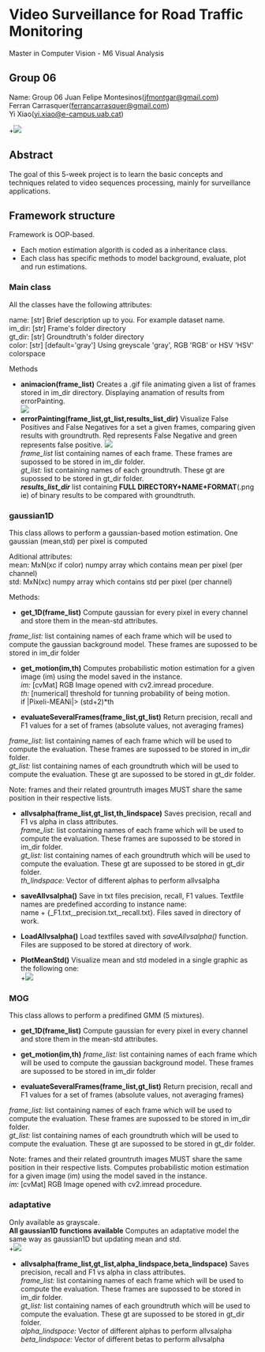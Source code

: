 # Video Surveillance for Road Traffic Monitoring
Master in Computer Vision - M6 Visual Analysis

## Group 06
Name: Group 06 
Juan Felipe Montesinos(jfmontgar@gmail.com)  
Ferran Carrasquer(ferrancarrasquer@gmail.com)  
Yi Xiao(yi.xiao@e-campus.uab.cat)  

+![](header.png)

## Abstract   
The goal of this 5-week project is to learn the basic concepts and techniques related to video sequences processing, mainly for surveillance applications.

## Framework structure
Framework is OOP-based.  
* Each motion estimation algorith is coded as a inheritance class.
* Each class has specific methods to model background, evaluate, plot and run estimations.

### Main class
All the classes have the following attributes:

name: [str] Brief description up to you. For example dataset name.  
im_dir: [str] Frame's folder directory  
gt_dir: [str] Groundtruth's folder directory  
color: [str] [default='gray'] Using greyscale 'gray', RGB 'RGB' or HSV 'HSV' colorspace

Methods

* **animacion(frame_list)**
Creates a .gif file animating given a list of frames stored in im_dir directory. Displaying anamation of results from errorPainting.  
![](week2/fall_gif_gray_bueno.gif)  
* **errorPainting(frame_list,gt_list,results_list_dir)**
Visualize False Positives and False Negatives for a set a given frames, comparing given results with groundtruth. Red represents False Negative and green represents false positive.
![](errorPainting.png)  
*frame_list* list containing names of each frame. These frames are supossed to be stored in im_dir folder.  
*gt_list:* list containing names of each groundtruth. These gt are supossed to be stored in gt_dir folder.  
***results_list_dir*** list containing **FULL DIRECTORY+NAME+FORMAT**(.png ie) of binary results to be compared with groundtruth.  

### gaussian1D
This class allows to perform a gaussian-based motion estimation. One gaussian (mean,std) per pixel is computed

Aditional attributes:  
mean: MxN(xc if color) numpy array which contains mean per pixel (per channel)  
std:  MxN(xc) numpy array which contains std per pixel (per channel)  

Methods:  
* **get_1D(frame_list)**
Compute gaussian for every pixel in every channel and store them in the mean-std attributes.

*frame_list:* list containing names of each frame which will be used to compute the gaussian background model. These frames
are supossed to be stored in im_dir folder

* **get_motion(im,th)**
Computes probabilistic motion estimation for a given image (im) using the model saved in the instance.  
*im:* [cvMat] RGB Image opened with cv2.imread procedure.  
*th:* [numerical] threshold for tunning probability of being motion.  
		if |Pixeli-MEANi|> (std+2)*th 

* **evaluateSeveralFrames(frame_list,gt_list)**
Return precision, recall and F1 values for a set of frames (absolute values, not averaging frames)

*frame_list:* list containing names of each frame which will be used to compute the evaluation. These frames
are supossed to be stored in im_dir folder.  
*gt_list:* list containing names of each groundtruth which will be used to compute the evaluation. These gt
are supossed to be stored in gt_dir folder.  

Note: frames and their related grountruth images MUST share the same position in their respective lists.

* **allvsalpha(frame_list,gt_list,th_lindspace)**
Saves precision, recall and F1 vs alpha in class attributes.  
*frame_list:* list containing names of each frame which will be used to compute the evaluation. These frames
are supossed to be stored in im_dir folder.  
*gt_list:* list containing names of each groundtruth which will be used to compute the evaluation. These gt
are supossed to be stored in gt_dir folder.  
*th_lindspace:* Vector of different alphas to perform allvsalpha

* **saveAllvsalpha()**
Save in txt files precision, recall, F1 values. Textfile names are predefined according to instance name:  
name + {_F1.txt,_precision.txt,_recall.txt}. Files saved in directory of work.

* **LoadAllvsalpha()**
Load textfiles saved with *saveAllvsalpha()* function. Files are supposed to be stored at directory of work.
* **PlotMeanStd()**
Visualize mean and std modeled in a single graphic as the following one:  
+![](example.png)

### MOG
This class allows to perform a predifined GMM (5 mixtures).  
* **get_1D(frame_list)**
Compute gaussian for every pixel in every channel and store them in the mean-std attributes.  

* **get_motion(im,th)**
*frame_list:* list containing names of each frame which will be used to compute the gaussian background model. These frames
are supossed to be stored in im_dir folder  

* **evaluateSeveralFrames(frame_list,gt_list)**
Return precision, recall and F1 values for a set of frames (absolute values, not averaging frames)

*frame_list:* list containing names of each frame which will be used to compute the evaluation. These frames
are supossed to be stored in im_dir folder.  
*gt_list:* list containing names of each groundtruth which will be used to compute the evaluation. These gt
are supossed to be stored in gt_dir folder.  

Note: frames and their related grountruth images MUST share the same position in their respective lists.
Computes probabilistic motion estimation for a given image (im) using the model saved in the instance.  
*im:* [cvMat] RGB Image opened with cv2.imread procedure.  

### adaptative
Only available as grayscale.  
**All gaussian1D functions available**
Computes an adaptative model the same way as gaussian1D but updating mean and std.  
+![](example.png)
* **allvsalpha(frame_list,gt_list,alpha_lindspace,beta_lindspace)**
Saves precision, recall and F1 vs alpha in class attributes.  
*frame_list:* list containing names of each frame which will be used to compute the evaluation. These frames
are supossed to be stored in im_dir folder.  
*gt_list:* list containing names of each groundtruth which will be used to compute the evaluation. These gt
are supossed to be stored in gt_dir folder.  
*alpha_lindspace:* Vector of different alphas to perform allvsalpha  
*beta_lindspace:* Vector of different betas to perform allvsalpha  
